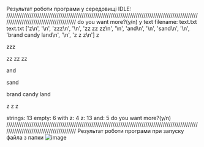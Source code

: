 Результат роботи програми у середовищі IDLE:
///////////////////////////////////////////////////////////////////////////////////////////////////////////////////////////////////////
do you want more?(y/n)
y
text filename:
text.txt
text.txt
['z\n', '\n', 'zzz\n', '\n', 'zz zz zz\n', '\n', 'and\n', '\n', 'sand\n', '\n', 'brand candy land\n', '\n', 'z z z\n']
z

zzz

zz zz zz

and

sand

brand candy land

z z z

strings:  13
  empty:  6
 with z:  4
      z:  13
    and:  5
do you want more?(y/n)
///////////////////////////////////////////////////////////////////////////////////////////////////////////////////////////////////////
Результат роботи програми при запуску файла з папки
![image](https://user-images.githubusercontent.com/127214573/229598356-f4a8bedf-4253-4c11-a71e-4185fba63c85.png)
